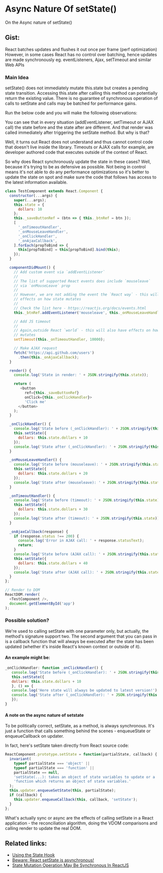 # Async Nature Of setState\(\)

On the Async nature of setState\(\)

## Gist:

React batches updates and flushes it out once per frame \(perf optimization\) However, in some cases React has no control over batching, hence updates are made synchronously eg. eventListeners, Ajax, setTimeout and similar Web APIs

### Main Idea

setState\(\) does not immediately mutate this.state but creates a pending state transition. Accessing this.state after calling this method can potentially return the existing value. There is no guarantee of synchronous operation of calls to setState and calls may be batched for performance gains.

Run the below code and you will make the following observations:

You can see that in every situation \(addEventListener, setTimeout or AJAX call\) the state before and the state after are different. And that render was called immediately after triggering the setState method. But why is that?

Well, it turns out React does not understand and thus cannot control code that doesn't live inside the library. Timeouts or AJAX calls for example, are developer authored code that executes outside of the context of React.

So why does React synchronously update the state in these cases? Well, because it's trying to be as defensive as possible. Not being in control means it's not able to do any performance optimizations so it's better to update the state on spot and make sure the code that follows has access to the latest information available.

```javascript
class TestComponent extends React.Component {
  constructor(...args) {
    super(...args);
    this.state = {
      dollars: 10
    };
    this._saveButtonRef = (btn => { this._btnRef = btn });
    [
      '_onTimeoutHandler',
      '_onMouseLeaveHandler',
      '_onClickHandler',
      '_onAjaxCallback',
    ].forEach(propToBind => {
      this[propToBind] = this[propToBind].bind(this);
    });
  }

  componentDidMount() {
    // Add custom event via `addEventListener`
    //
    // The list of supported React events does include `mouseleave`
    // via `onMouseLeave` prop
    //
    // However, we are not adding the event the `React way` - this will have
    // effects on how state mutates
    //
    // Check the list here - https://reactjs.org/docs/events.html
    this._btnRef.addEventListener('mouseleave', this._onMouseLeaveHandler);

    // Add JS timeout
    //
    // Again,outside React `world` - this will also have effects on how state
    // mutates
    setTimeout(this._onTimeoutHandler, 10000);

    // Make AJAX request
    fetch('https://api.github.com/users')
      .then(this._onAjaxCallback);
  }

  render() {
    console.log('State in render: ' + JSON.stringify(this.state));

    return (
       <button
         ref={this._saveButtonRef}
         onClick={this._onClickHandler}>
         'Click me'
      </button>
    );
  }

  _onClickHandler() {
    console.log('State before (_onClickHandler): ' + JSON.stringify(this.state));
    this.setState({
      dollars: this.state.dollars + 10
    });
    console.log('State after (_onClickHandler): ' + JSON.stringify(this.state));
  }

  _onMouseLeaveHandler() {
    console.log('State before (mouseleave): ' + JSON.stringify(this.state));
    this.setState({
      dollars: this.state.dollars + 20
    });
    console.log('State after (mouseleave): ' + JSON.stringify(this.state));
  }

  _onTimeoutHandler() {
    console.log('State before (timeout): ' + JSON.stringify(this.state));
    this.setState({
      dollars: this.state.dollars + 30
    });
    console.log('State after (timeout): ' + JSON.stringify(this.state));
  }

  _onAjaxCallback(response) {
    if (response.status !== 200) {
      console.log('Error in AJAX call: ' + response.statusText);
      return;
    }
    console.log('State before (AJAX call): ' + JSON.stringify(this.state));
    this.setState({
      dollars: this.state.dollars + 40
    });
    console.log('State after (AJAX call): ' + JSON.stringify(this.state));
  }
};

// Render to DOM
ReactDOM.render(
  <TestComponent />,
  document.getElementById('app')
);
```

### Possible solution?

We're used to calling setState with one parameter only, but actually, the method's signature support two. The second argument that you can pass in is a callback function that will always be executed after the state has been updated \(whether it's inside React's known context or outside of it\).

#### An example might be:

```javascript
_onClickHandler: function _onClickHandler() {
   console.log('State before (_onClickHandler): ' + JSON.stringify(this.state));
   this.setState({
   dollars: this.state.dollars + 10
   }, () => {
   console.log('Here state will always be updated to latest version!');
   console.log('State after (_onClickHandler): ' + JSON.stringify(this.state));
   });
}
```

#### A note on the async nature of setstate

To be politically correct, setState, as a method, is always synchronous. It's just a function that calls something behind the scenes - enqueueState or enqueueCallback on updater.

In fact, here's setState taken directly from React source code:

```javascript
ReactComponent.prototype.setState = function(partialState, callback) {
  invariant(
    typeof partialState === 'object' ||
    typeof partialState === 'function' ||
    partialState == null,
    'setState(...): takes an object of state variables to update or a ' +
    'function which returns an object of state variables.'
  );
  this.updater.enqueueSetState(this, partialState);
  if (callback) {
    this.updater.enqueueCallback(this, callback, 'setState');
  }
};
```

What's actually sync or async are the effects of calling setState in a React application - the reconciliation algorithm, doing the VDOM comparisons and calling render to update the real DOM.

## Related links:

* [Using the State Hook](https://reactjs.org/docs/hooks-state.html)
* [Beware: React setState is asynchronous!](https://medium.com/@wereHamster/beware-react-setstate-is-asynchronous-ce87ef1a9cf3#.jhdhncws3)
* [State Mutation Operation May Be Synchronous In ReactJS](https://www.bennadel.com/blog/2893-setstate-state-mutation-operation-may-be-synchronous-in-reactjs.htm)

